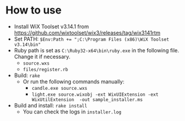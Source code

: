 # How to use

* Install WiX Toolset v3.14.1 from https://github.com/wixtoolset/wix3/releases/tag/wix3141rtm
* Set PATH: `$Env:Path += ";C:\Program Files (x86)\WiX Toolset v3.14\bin"`
* Ruby path is set as `C:\Ruby32-x64\bin\ruby.exe` in the following file. Change it if necessary.
  * `source.wxs`
  * `files/register.rb`
* Build: `rake`
  * Or run the following commands manually:
    * `candle.exe source.wxs`
    * `light.exe source.wixobj -ext WixUIExtension -ext WixUtilExtension  -out sample_installer.ms`
* Build and install: `rake install`
  * You can check the logs in `installer.log`
